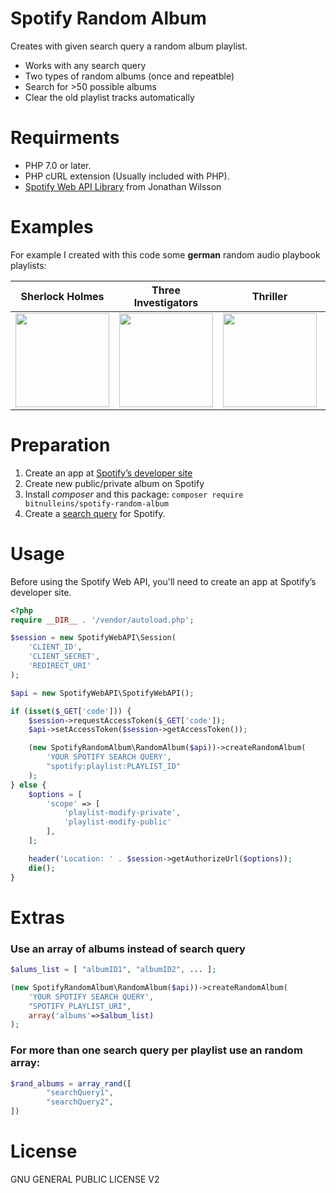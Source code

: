 # Spotify Random Album
Creates with given search query a random album playlist.

* Works with any search query
* Two types of random albums (once and repeatble)
* Search for >50 possible albums
* Clear the old playlist tracks automatically

# Requirments

* PHP 7.0 or later.
* PHP cURL extension (Usually included with PHP).
* [Spotify Web API Library](https://github.com/jwilsson/spotify-web-api-php) from Jonathan Wilsson

# Examples

For example I created with this code some **german** random audio playbook playlists:

|  Sherlock Holmes | Three Investigators | Thriller | Fairytale |
| ------------- | ------------- | ------------- | ------------- |
| <a target="_blank" href="https://open.spotify.com/playlist/6rz59B15Onz6fPcECfAZF6?si=hXniVF0DTuGWOQNcRznOvg"><img src="https://www.bit01.de/wp-content/uploads/2020/01/cover_sherlock-400x400.jpg" width="150" /></a>  | <a target="_blank" href="https://open.spotify.com/playlist/2PL8CZFuBbr320axNXzaKj?si=kFwKmt0oQgmjfZbyHUmwQw"><img src="https://www.bit01.de/wp-content/uploads/2020/01/DreiFragezeichen-400x400.jpg" width="150" />  | <a target="_blank" href="https://open.spotify.com/playlist/2jbVmEetA84pL05GPjxm50?si=VQSGDs72Tti5CDPN9XfLnQ"><img src="https://www.bit01.de/wp-content/uploads/2020/01/krimi-400x400.jpg" width="150" />  | <a target="_blank" href="https://open.spotify.com/playlist/6NtFIpqAvZzBSCuc0yljD3?si=Y1uzFD8TShWzJ_3mPP2mjQ"><img src="https://www.bit01.de/wp-content/uploads/2020/01/märchenderwoche-400x400.jpg" width="150" />  |

# Preparation 

1. Create an app at [Spotify’s developer site](https://developer.spotify.com)
2. Create new public/private album on Spotify
3. Install *composer* and this package:
```composer require bitnulleins/spotify-random-album```
4. Create a [search query](https://support.spotify.com/us/article/search/) for Spotify.

# Usage

Before using the Spotify Web API, you'll need to create an app at Spotify’s developer site.

```php
<?php
require __DIR__ . '/vendor/autoload.php';

$session = new SpotifyWebAPI\Session(
    'CLIENT_ID',
    'CLIENT_SECRET',
    'REDIRECT_URI'
);

$api = new SpotifyWebAPI\SpotifyWebAPI();

if (isset($_GET['code'])) {
    $session->requestAccessToken($_GET['code']);
    $api->setAccessToken($session->getAccessToken());

    (new SpotifyRandomAlbum\RandomAlbum($api))->createRandomAlbum(
        'YOUR SPOTIFY SEARCH QUERY',
        "spotify:playlist:PLAYLIST_ID"
    );
} else {
    $options = [
        'scope' => [
            'playlist-modify-private',
            'playlist-modify-public'
        ],
    ];

    header('Location: ' . $session->getAuthorizeUrl($options));
    die();
}
```

# Extras

### Use an array of albums instead of search query

```php
$alums_list = [ "albumID1", "albumID2", ... ];

(new SpotifyRandomAlbum\RandomAlbum($api))->createRandomAlbum(
    'YOUR SPOTIFY SEARCH QUERY',
    "SPOTIFY_PLAYLIST_URI",
    array('albums'=>$album_list)
);
```

### For more than one search query per playlist use an random array:

```php
$rand_albums = array_rand([
        "searchQuery1",
        "searchQuery2",
])
```

# License

GNU GENERAL PUBLIC LICENSE V2
